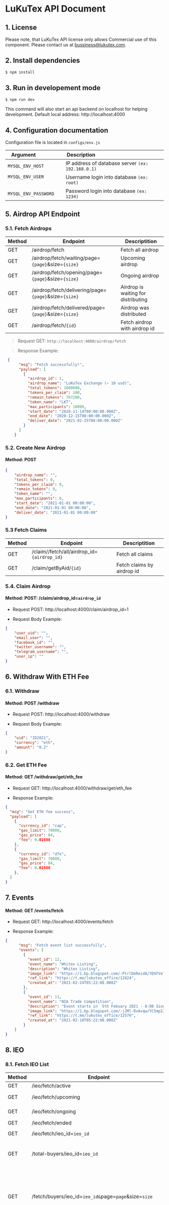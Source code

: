 # LuKuTex API Document


## 1. License

Please note, that LuKuTex API license only allows Commercial use of this component. Please contact us at bussiness@lukutex.com.

## 2. Install dependencies

```bash
$ npm install
```

## 3. Run in developement mode

```bash
$ npm run dev
```
This command will also start an api backend on localhost for helping development.
Default local address: http://localhost:4000

## 4. Configuration documentation

Configuration file is located in  `configs/env.js`


| Argument                 | Description                                                  |
| --------------------- | ------------------------------------------------------------ |
| `MYSQL_ENV_HOST`    | IP address of database server `(ex: 192.168.0.1)` |
| `MYSQL_ENV_USER`                | Username login into database `(ex: root)`  |
| `MYSQL_ENV_PASSWORD`     | Password login into database `(ex: 1234)`

## 5. Airdrop API Endpoint
### 5.1. Fetch Airdrops
| Method  | Endpoint   | Descriptition   |
| ------------ | ------------ | ------------ |
| GET |  /airdrop/fetch | Fetch all airdrop  | 
| GET  |  /airdrop/fetch/waiting/page=`{page}`&size=`{size}` | Upcoming airdrop  |
| GET |  /airdrop/fetch/opening/page=`{page}`&size=`{size}` | Ongoing airdrop  |
| GET  |  /airdrop/fetch/delivering/page=`{page}`&size=`{size}` | Airdrop is waiting for distributing  |
| GET |  /airdrop/fetch/delivered/page=`{page}`&size=`{size}` | Airdrop was distributed  |
| GET  |  /airdrop/fetch/`{id}` |     Fetch airdrop with airdrop id|

> Request GET: `http://localhost:4000/airdrop/fetch`

> Response Example:
```json
 {
      "msg": "Fetch successfully!",
      "payload": [
        {
          "airdrop_id": 1,
          "airdrop_name": "LuKuTex Exchange (~ 10 usd)",
          "total_tokens": 1000000,
          "tokens_per_claim": 100,
          "remain_tokens": 767200,
          "token_name": "LKT",
          "max_participants": 10000,
          "start_date": "2020-11-14T00:00:00.000Z",
          "end_date": "2020-12-15T08:00:00.000Z",
          "deliver_date": "2021-02-25T08:00:00.000Z"
        }
      ]
    }
```

### 5.2. Create New Airdrop
#### Method: POST
```json
{
	"airdrop_name": "",
	"total_tokens": 0,
	"tokens_per_claim": 0,
	"remain_tokens": 0,
	"token_name": "",
	"max_participants": 0,
	"start_date": "2021-01-01 00:00:00",
	"end_date": "2021-01-01 00:00:00",
	"deliver_date": "2021-01-01 00:00:00"
}
```

### 5.3 Fetch Claims
| Method  | Endpoint   | Descriptition   |
| ------------ | ------------ | ------------ |
| GET |  /claim//fetch/all/airdrop_id=`{airdrop_id}` | Fetch all claims  | 
| GET  |  /claim/getByAid/`{id}` |     Fetch claims by airdrop id|

### 5.4.  Claim Airdrop
#### Method: POST: /claim/airdrop_id=`airdrop_id`
* Request POST: http://localhost:4000/claim/airdrop_id=1

* Request Body Example:
```json
{
	"user_uid": "",
	"email_user": "",
	"facebook_id": "",
	"twitter_username": "",
	"telegram_username": "",
	"user_ip": ""
}
```

## 6. Withdraw With ETH Fee
### 6.1. Withdraw
#### Method: POST /withdraw
* Request POST: http://localhost:4000/withdraw

* Request Body Example:
```json
{
	"uid": "ID2021",
	"currency": "eth",
	"amount": "0.2"
}
```

### 6.2. Get ETH Fee
#### Method: GET /withdraw/get/eth_fee
* Request GET: http://localhost:4000/withdraw/get/eth_fee

* Response Example:
```json
{
  "msg": "Get ETH fee success",
  "payload": [
    {
      "currency_id": "cap",
      "gas_limit": 70000,
      "gas_price": 84,
      "fee": 0.01588
    },
    {
      "currency_id": "dfe",
      "gas_limit": 70000,
      "gas_price": 84,
      "fee": 0.01588
    },
  ]
}
```
## 7. Events
#### Method: GET /events/fetch
* Request GET: http://localhost:4000/events/fetch

* Response Example:
```json
{
	  "msg": "Fetch event list successfully",
	  "events": [
		{
		  "event_id": 12,
		  "event_name": "Whitex Listing",
		  "description": "Whitex Listing",
		  "image_link": "https://1.bp.blogspot.com/-PtrlDeReidA/YDXFVelN9EI/AAAAAAAAAR8/VU_FUtTrtW8-YsStxPAsroxKfAR8OClQACLcBGAsYHQ/s320/Whitex%2Blisting.png",
		  "ref_link": "https://t.me/lukutex_office/12824",
		  "created_at": "2021-02-24T05:22:08.000Z"
		},
		{
		  "event_id": 11,
		  "event_name": "NIA Trade Competition",
		  "description": "Event starts in  5th Febuary 2021 - 8:00 Singapore Time",
		  "image_link": "https://1.bp.blogspot.com/-jJMl-DvAvqw/YC5mpIJ1c7I/AAAAAAAAAQY/TS5wYhOXW1YmsmXDJ7W-wIe-8o84l6BZwCLcBGAsYHQ/s320/photo_2021-02-18_20-06-41.jpg",
		  "ref_link": "https://t.me/lukutex_office/12570",
		  "created_at": "2021-02-10T05:22:08.000Z"
		}
	]
}
```

## 8. IEO
### 8.1. Fetch IEO List
| Method  | Endpoint   | Descriptition   |
| ------------ | ------------ | ------------ |
| GET  |  /ieo/fetch/active | Active IEOs  |
| GET  |  /ieo/fetch/upcoming | Upcoming IEOs  |
| GET  |  /ieo/fetch/ongoing | Ongoing IEOs  |
| GET  |  /ieo/fetch/ended | Ended IEOs  |
| GET  |  /ieo/fetch/ieo_id=`ieo_id` | Fetch IEO by `ieo id`  |
| GET  |  /total-buyers/ieo_id=`ieo_id` | Fetch number of users buyed ieo by `ieo id`  |
| GET  |  /fetch/buyers/ieo_id=`ieo_id&`page=`page`&size=`size` | Fetch user_lists buyed ieo by `ieo id` and (`page`: page number of table, `size`: number of row table) |
| GET  |  /fetch/buy/uid=:uid/ieo_id=`ieo_id&`page=`page`&size=`size` | Fetch ieo list of user buyed by `uid`, `ieo id` and (`page`: page number of table, `size`: number of row table) |

### 8.2. Buy IEO
#### Method: POST /ieo/buy
* Request POST: http://localhost:4000/ieo/buy

* Request Body Example:
```json
{
	"ieo_id": 1,
	"uid": "ID2021",
	"quantity": 2,
	"total_purchase": 2.5,
	"quote_currency": "swp"
}
```

## 9. Trading Competition
### 9.1. Fetch Competitions
#### 9.1.1 All Competitions
#### Method: GET /trading-competition/fetch/all
* Request GET: http://localhost:4000/trading-competition/fetch/all

* Request Response Example:
```json
{
  "msg": "Fetch all competitions successfully.",
  "payload": {
    "ongoing": [
      
    ],
    "upcoming": [
      
    ],
    "ended": [
      {
        "id": 1,
        "currency_id": "swp",
        "currency_image": "https://1.bp.blogspot.com/-VUZkrfSymso/X9ntIoIQKRI/AAAAAAAAAMY/nuOBMbT17bIPVbpaf-kIkvr63nUbOpFCACLcBGAsYHQ/s0/logo3.png",
        "total_prize": "2,000,000 SWP",
        "market_ids": [
          "swp/usdt",
          "swp/eth"
        ],
        "next_update": "2021-02-28T00:20:03.000Z",
        "start_date": "2021-02-02T00:00:00.000Z",
        "end_date": "2021-02-28T00:00:00.000Z"
      },
      {
        "id": 2,
        "currency_id": "eoc",
        "currency_image": "https://1.bp.blogspot.com/-BbLXUwuwytk/X8udCvLNJmI/AAAAAAAAALg/USim0MBN2-c8FeBNoqTwnMyZqwO075AqQCLcBGAsYHQ/s0/Asset%2B1.png",
        "total_prize": "10,000 EOC",
        "market_ids": [
          "eoc/usdt",
          "eoc/eth"
        ],
        "next_update": "2021-03-05T00:20:02.000Z",
        "start_date": "2021-02-02T00:00:00.000Z",
        "end_date": "2021-03-05T00:00:00.000Z"
      }
    ]
  }
}
```
#### 9.1.2 Find competition
#### Method: GET /competitions/fetch/competition_id=`competition_id`
* Request GET: http://localhost:4000/competitions/fetch/competition_id=2

* Request Response Example:
```json
{
  "msg": "Fetch competition with id successfully.",
  "payload": {
    "id": 2,
    "currency_id": "eoc",
    "currency_image": "https://1.bp.blogspot.com/-BbLXUwuwytk/X8udCvLNJmI/AAAAAAAAALg/USim0MBN2-c8FeBNoqTwnMyZqwO075AqQCLcBGAsYHQ/s0/Asset%2B1.png",
    "total_prize": "10,000 EOC",
    "market_ids": [
      "eoc/usdt",
      "eoc/eth"
    ],
    "next_update": "2021-03-05T00:20:02.000Z",
    "start_date": "2021-02-02T00:00:00.000Z",
    "end_date": "2021-03-05T00:00:00.000Z"
  }
}
```

### 9.2. Fetch Ranks of Competition By Competition ID
#### Method: GET /ranks/fetch/competition_id=`competition_id`
* Request GET: http://localhost:4000/ranks/fetch/competition_id=1

* Request Response Example:
```json
{
  "msg": "Fetch ranks by competition id successfully.",
  "payload": [
    {
      "id": 187,
      "competition_id": 1,
      "uid": "ID1E01EF",
      "email": "kob******@gmail.com",
      "member_id": 6,
      "rank": 1,
      "volumn": "4179779.0662999990000000",
      "created_at": "2021-02-19T12:31:02.000Z",
      "updated_at": "2021-02-28T00:00:02.000Z"
    },
    {
      "id": 197,
      "competition_id": 1,
      "uid": "ID6C3136",
      "email": "tes******@gmail.com",
      "member_id": 3,
      "rank": 2,
      "volumn": "4080025.0463999985000000",
      "created_at": "2021-02-19T12:31:02.000Z",
      "updated_at": "2021-02-28T00:00:02.000Z"
    },
    {
      "id": 195,
      "competition_id": 1,
      "uid": "ID021FE5",
      "email": "gan******@gmail.com",
      "member_id": 5,
      "rank": 3,
      "volumn": "80550.7591000000100000",
      "created_at": "2021-02-19T12:31:02.000Z",
      "updated_at": "2021-02-28T00:00:02.000Z"
    }
  ]
}
```
## Licensing

This code is open for helping private modification and performing customer demonstration, you can use it for raising capital.
You cannot use it for a live platform without getting a commercial license from us.

Contact us if you'd like to purchase a commercial license.

## Partners

If you would like to fork, we would be happy to setup a partnership program and sell your work provided a revenue sharing.

Made with love from LuKuTex.
